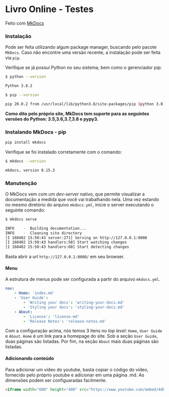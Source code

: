 # Livro Online - Testes

Feito com [MkDocs](https://www.mkdocs.org/#mkdocs)

### Instalação

Pode ser feita utilizando algum package manager, buscando pelo pacote `MkDocs`. Caso não encontre uma versão recente, a instalação pode ser feita via `pip`.

Verifique se já possui Python no seu sistema, bem como o gerenciador pip:

```bash
$ python --version

Python 3.8.2

$ pip --version

pip 20.0.2 from /usr/local/lib/python3.8/site-packages/pip (python 3.8)
```

**Como dito pelo próprio site, MkDocs tem suporte para as seguintes versões do Python: 3.5,3.6,3.7,3.8 e pypy3.**

### Instalando MkDocs - pip

```bash
pip install mkdocs
```

Verifique se foi instalado corretamente com o comando:

```bash
$ mkdocs --version

mkdocs, version 0.15.3
```

### Manutenção

O MkDocs vem com um *dev-server* nativo, que permite visualizar a documentação a medida que você vai trabalhando nela. Uma vez estando no mesmo diretório do arquivo `mkdocs.yml`, inicie o server executando o seguinte comando:

```bash
$ mkdocs serve

INFO    -  Building documentation...
INFO    -  Cleaning site directory
[I 160402 15:50:43 server:271] Serving on http://127.0.0.1:8000
[I 160402 15:50:43 handlers:58] Start watching changes
[I 160402 15:50:43 handlers:60] Start detecting changes

```

Basta abrir a url `http://127.0.0.1:8000/` em seu browser.

#### Menu

A estrutura de menus pode ser configurada a partir do arquivo `mkdocs.yml`.

```YAML
nav:
    - Home: 'index.md'
    - 'User Guide':
        - 'Writing your docs': 'writing-your-docs.md'
        - 'Styling your docs': 'styling-your-docs.md'
    - About:
        - 'License': 'license.md'
        - 'Release Notes': 'release-notes.md'
```

Com a configuração acima, nós temos 3 itens no *top level*: `Home`, `User Guide` e `About`. `Home` é um link para a homepage do site. Sob a seção `User Guide`, duas páginas são listadas. Por fim, na seção `About` mais duas páginas são listadas.

#### Adicionando conteúdo

Para adicionar um vídeo do youtube, basta copiar o código do vídeo, fornecido pelo próprio youtube e adicionar em uma página .md. As dimensões podem ser configuaradas facilmente.

```html
<iframe width="600" height="400" src="https://www.youtube.com/embed/4dFVU-fTMkM" frameborder="0" allow="accelerometer; autoplay; encrypted-media; gyroscope; picture-in-picture" allowfullscreen></iframe>
```